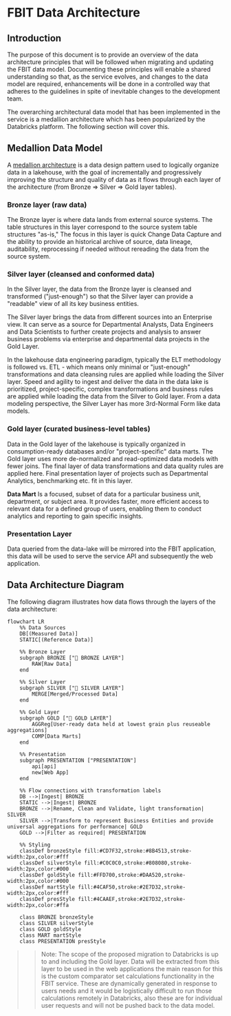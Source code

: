 # FBIT Data Architecture

## Introduction

The purpose of this document is to provide an overview of the data architecture principles that will be followed when migrating and updating the FBIT data model.  Documenting these principles will enable a shared understanding so that, as the service evolves, and changes to the data model are required, enhancements will be done in a controlled way that adheres to the guidelines in spite of inevitable changes to the development team.  

The overarching architectural data model that has been implemented in the service is a medallion architecture which has been popularized by the Databricks platform.  The following section will cover this.

## Medallion Data Model

A [medallion architecture](https://www.databricks.com/glossary/medallion-architecture) is a data design pattern used to logically organize data in a lakehouse, with the goal of incrementally and progressively improving the structure and quality of data as it flows through each layer of the architecture (from Bronze ⇒ Silver ⇒ Gold layer tables).

### Bronze layer (raw data)

The Bronze layer is where data lands from external source systems. The table structures in this layer correspond to the source system table structures "as-is," The focus in this layer is quick Change Data Capture and the ability to provide an historical archive of source, data lineage, auditability, reprocessing if needed without rereading the data from the source system.

### Silver layer (cleansed and conformed data)

In the Silver layer, the data from the Bronze layer is cleansed and transformed ("just-enough") so that the Silver layer can provide a "readable" view of all its key business entities.

The Silver layer brings the data from different sources into an Enterprise view. It can serve as a source for Departmental Analysts, Data Engineers and Data Scientists to further create projects and analysis to answer business problems via enterprise and departmental data projects in the Gold Layer.

In the lakehouse data engineering paradigm, typically the ELT methodology is followed vs. ETL - which means only minimal or "just-enough" transformations and data cleansing rules are applied while loading the Silver layer. Speed and agility to ingest and deliver the data in the data lake is prioritized, project-specific, complex transformations and business rules are applied while loading the data from the Silver to Gold layer. From a data modeling perspective, the Silver Layer has more 3rd-Normal Form like data models.

### Gold layer (curated business-level tables)

Data in the Gold layer of the lakehouse is typically organized in consumption-ready databases and/or "project-specific" data marts. The Gold layer uses more de-normalized and read-optimized data models with fewer joins. The final layer of data transformations and data quality rules are applied here. Final presentation layer of projects such as Departmental Analytics, benchmarking etc. fit in this layer.

**Data Mart**
Is a focused, subset of data for a particular business unit, department, or subject area. It provides faster, more efficient access to relevant data for a defined group of users, enabling them to conduct analytics and reporting to gain specific insights.

### Presentation Layer

Data queried from the data-lake will be mirrored into the FBIT application, this data will be used to serve the service API and subsequently the web application.  

## Data Architecture Diagram

The following diagram illustrates how data flows through the layers of the data architecture:

```mermaid
flowchart LR
    %% Data Sources
    DB[(Measured Data)]
    STATIC[(Reference Data)]
    
    %% Bronze Layer
    subgraph BRONZE ["🥉 BRONZE LAYER"]
        RAW[Raw Data]
    end
    
    %% Silver Layer
    subgraph SILVER ["🥈 SILVER LAYER"]
        MERGE[Merged/Processed Data]
    end
    
    %% Gold Layer
    subgraph GOLD ["🥇 GOLD LAYER"]
        AGGReg[User-ready data held at lowest grain plus reuseable aggregations]
        COMP[Data Marts]
    end
    
    %% Presentation
    subgraph PRESENTATION ["PRESENTATION"]
        api[api]
        new[Web App]  
    end

    %% Flow connections with transformation labels
    DB -->|Ingest| BRONZE
    STATIC -->|Ingest| BRONZE
    BRONZE -->|Rename, Clean and Validate, light transformation| SILVER
    SILVER -->|Transform to represent Business Entities and provide universal aggregations for performance| GOLD
    GOLD -->|Filter as required| PRESENTATION
    
    %% Styling
    classDef bronzeStyle fill:#CD7F32,stroke:#8B4513,stroke-width:2px,color:#fff
    classDef silverStyle fill:#C0C0C0,stroke:#808080,stroke-width:2px,color:#000
    classDef goldStyle fill:#FFD700,stroke:#DAA520,stroke-width:2px,color:#000
    classDef martStyle fill:#4CAF50,stroke:#2E7D32,stroke-width:2px,color:#fff
    classDef presStyle fill:#4CAAEF,stroke:#2E7D32,stroke-width:2px,color:#ffa
    
    class BRONZE bronzeStyle
    class SILVER silverStyle
    class GOLD goldStyle
    class MART martStyle
    class PRESENTATION presStyle
```

>>Note: The scope of the proposed migration to Databricks is up to and including the Gold layer.  Data will be extracted from this layer to be used in the web applications the main reason for this is the custom comparator set calculations functionality in the FBIT service.  These are dynamically generated in response to users needs and it would be logistically difficult to run those calculations remotely in Databricks, also these are for individual user requests and will not be pushed back to the data model.
